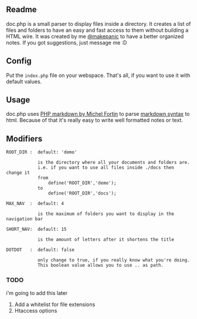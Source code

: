 Readme
------
doc.php is a small parser to display files inside a directory. It creates a list of files and folders to have an easy and fast access to them without building a HTML wire.
It was created by me [@makepanic](https://twitter.com/makepanic) to have a better organized notes. If you got suggestions, just message me :D

Config
------
Put the `index.php` file on your webspace. That's all, if you want to use it with default values.

Usage
-----
doc.php uses [PHP markdown by Michel Fortin](http://michelf.com/projects/php-markdown/) to parse [markdown syntax](http://daringfireball.net/projects/markdown/) to html.
Because of that it's really easy to write well formatted notes or text.

Modifiers
---------

	ROOT_DIR :	default: 'demo'

			   	is the directory where all your documents and folders are.
			   	i.e. if you want to use all files inside ./docs then change it 
			   	from
			   		define('ROOT_DIR','demo');
			   	to
			   		define('ROOT_DIR','docs');

	MAX_NAV  :  default: 4

				is the maximum of folders you want to display in the navigation bar

	SHORT_NAV:	default: 15

				is the amount of letters after it shortens the title

	DOTDOT	 :  default: false

				only change to true, if you really know what you're doing.
				This boolean value allows you to use .. as path.
 
### TODO ###

i'm going to add this later

1. Add a whitelist for file extensions
2. Htaccess options
